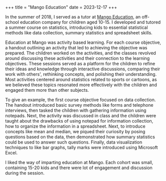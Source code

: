 +++
title = "Mango Education"
date = 2023-12-17
+++

In the summer of 2018, I served as a tutor at [Mango Education](https://themango.co/), an off-school education company for children aged 10-15. I developed and tutored a summer course on statistics, introducing kids to essential statistical methods like data collection, summary statistics and spreadsheet skills.

Education at Mango was activity based learning. For each course objective, a handout outlining an activity that led to achieving the objective was prepared. The children worked on the activities, and the classes revolved around discussing these activities and their connection to the learning objectives. These sessions served as a platform for the children to refine their ideas and knowledge through interactive discussions, comparing their work with others', rethinking concepts, and polishing their understanding. Most activities centered around statistics related to sports or cartoons, as we believed these topics resonated more effectively with the children and engaged them more than other subjects.

To give an example, the first course objective focused on data collection. The handout introduced basic survey methods like forms and telephone interviews, then tasked the children with gathering information using notepads. Next, the activity was discussed in class and the children were taught about the drawbacks of using notepad for information collection, how to organize the information in a spreadsheet. Next, to introduce concepts like mean and median, we piqued their curiosity by posing questions based on the data, then demonstrated how summary statistics could be used to answer such questions. Finally, data visualization techniques to like bar graphs, tally marks were introduced using Microsoft Excel.

I liked the way of imparting education at Mango. Each cohort was small, containing 15-20 kids and there were lot of engagement and discussion during the session.
